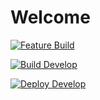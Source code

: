 # Welcome

[![Feature Build](https://github.com/fercascue/smarter-test/actions/workflows/feature-build.yml/badge.svg)](https://github.com/fercascue/smarter-test/actions/workflows/feature-build.yml)

[![Build Develop](https://github.com/fercascue/smarter-test/actions/workflows/Eden-build.yml/badge.svg)](https://github.com/fercascue/smarter-test/actions/workflows/Eden-build.yml)


[![Deploy Develop](https://github.com/fercascue/smarter-test/actions/workflows/Eden-deploy.yml/badge.svg)](https://github.com/fercascue/smarter-test/actions/workflows/Eden-deploy.yml)

```